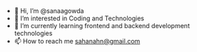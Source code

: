 - 👋 Hi, I’m @sanaagowda
- 👀 I’m interested in Coding and Technologies
- 🌱 I’m currently learning frontend and backend development technologies
- 📫 How to reach me sahanahn@gmail.com

<!---
sanaagowda/sanaagowda is a ✨ special ✨ repository because its `README.md` (this file) appears on your GitHub profile.
You can click the Preview link to take a look at your changes.
--->
